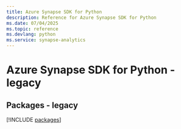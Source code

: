 ```yaml
---
title: Azure Synapse SDK for Python
description: Reference for Azure Synapse SDK for Python
ms.date: 07/04/2025
ms.topic: reference
ms.devlang: python
ms.service: synapse-analytics
---
```

# Azure Synapse SDK for Python - legacy
## Packages - legacy
[!INCLUDE [packages](synapse-index.md)]